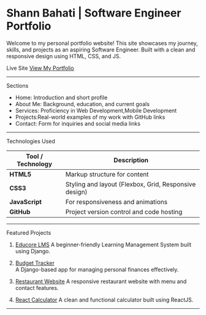 # Shann Bahati | Software Engineer Portfolio

Welcome to my personal portfolio website! This site showcases my journey, skills, and projects as an aspiring Software Engineer. Built with a clean and responsive design using HTML, CSS, and JS.

Live Site
[View My Portfolio](https://vermillion-zabaione-bac183.netlify.app/)

---
Sections

- Home: Introduction and short profile
- About Me: Background, education, and current goals
- Services: Proficiency in Web Development,Mobile Development
- Projects:Real-world examples of my work with GitHub links
- Contact: Form for inquiries and social media links
 --- 
 
 Technologies Used

| Tool / Technology | Description |
|-------------------|-------------|
| **HTML5**         | Markup structure for content |
| **CSS3**          | Styling and layout (Flexbox, Grid, Responsive design) |
| **JavaScript**    | For responsiveness and animations|
| **GitHub**        | Project version control and code hosting |
---

Featured Projects

1. [Educore LMS](https://github.com/Shann404/Educore) 
   A beginner-friendly Learning Management System built using Django.

2. [Budget Tracker](https://github.com/Shann404/Budget-tracker)  
   A Django-based app for managing personal finances effectively.

3. [Restaurant Website](https://github.com/Shann404/RestaurantDjango)
   A responsive restaurant website with menu and contact features.

4. [React Calculator](https://github.com/Shann404/CalculatorApp) 
   A clean and functional calculator built using ReactJS.

---
